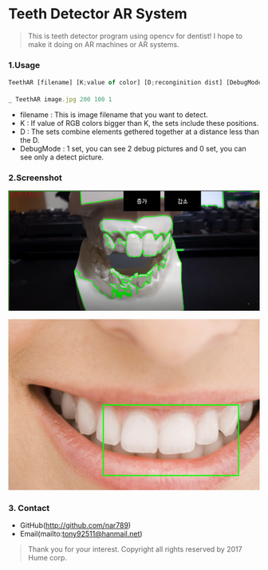 # Teeth Detector AR System 

>This is teeth detector program using opencv for dentist!
>I hope to make it doing on AR machines or AR systems.
### 1.Usage
```javascript
TeethAR [filename] [K;value of color] [D;reconginition dist] [DebugMode; 1 or 0]

_ TeethAR image.jpg 200 100 1
```
- filename : This is image filename that you want to detect.
- K : If value of RGB colors bigger than K, the sets include these positions.
- D : The sets combine elements gethered together at a distance less than the D.
- DebugMode : 1 set, you can see 2 debug pictures and 0 set, you can see only a detect picture.

### 2.Screenshot

![android](img/android.PNG)

![detect](img/detect.PNG)

### 3. Contact
- GitHub(http://github.com/nar789)
- Email(mailto:tony92511@hanmail.net)

>Thank you for your interest.
>Copyright all rights reserved by 2017 Hume corp.
